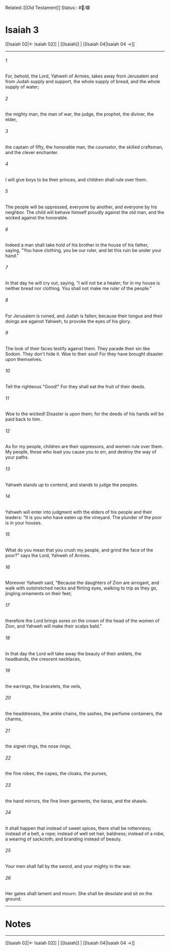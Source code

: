 Related::[[Old Testament]]
Status:: #📖/🟥
# Isaiah 3

[[Isaiah 02|← Isaiah 02]] | [[Isaiah]] | [[Isaiah 04|Isaiah 04 →]]
***



###### 1 
For, behold, the Lord, Yahweh of Armies, takes away from Jerusalem and from Judah supply and support, the whole supply of bread, and the whole supply of water; 

###### 2 
the mighty man, the man of war, the judge, the prophet, the diviner, the elder, 

###### 3 
the captain of fifty, the honorable man, the counselor, the skilled craftsman, and the clever enchanter. 

###### 4 
I will give boys to be their princes, and children shall rule over them. 

###### 5 
The people will be oppressed, everyone by another, and everyone by his neighbor. The child will behave himself proudly against the old man, and the wicked against the honorable. 

###### 6 
Indeed a man shall take hold of his brother in the house of his father, saying, "You have clothing, you be our ruler, and let this ruin be under your hand." 

###### 7 
In that day he will cry out, saying, "I will not be a healer; for in my house is neither bread nor clothing. You shall not make me ruler of the people." 

###### 8 
For Jerusalem is ruined, and Judah is fallen; because their tongue and their doings are against Yahweh, to provoke the eyes of his glory. 

###### 9 
The look of their faces testify against them. They parade their sin like Sodom. They don't hide it. Woe to their soul! For they have brought disaster upon themselves. 

###### 10 
Tell the righteous "Good!" For they shall eat the fruit of their deeds. 

###### 11 
Woe to the wicked! Disaster is upon them; for the deeds of his hands will be paid back to him. 

###### 12 
As for my people, children are their oppressors, and women rule over them. My people, those who lead you cause you to err, and destroy the way of your paths. 

###### 13 
Yahweh stands up to contend, and stands to judge the peoples. 

###### 14 
Yahweh will enter into judgment with the elders of his people and their leaders: "It is you who have eaten up the vineyard. The plunder of the poor is in your houses. 

###### 15 
What do you mean that you crush my people, and grind the face of the poor?" says the Lord, Yahweh of Armies. 

###### 16 
Moreover Yahweh said, "Because the daughters of Zion are arrogant, and walk with outstretched necks and flirting eyes, walking to trip as they go, jingling ornaments on their feet; 

###### 17 
therefore the Lord brings sores on the crown of the head of the women of Zion, and Yahweh will make their scalps bald." 

###### 18 
In that day the Lord will take away the beauty of their anklets, the headbands, the crescent necklaces, 

###### 19 
the earrings, the bracelets, the veils, 

###### 20 
the headdresses, the ankle chains, the sashes, the perfume containers, the charms, 

###### 21 
the signet rings, the nose rings, 

###### 22 
the fine robes, the capes, the cloaks, the purses, 

###### 23 
the hand mirrors, the fine linen garments, the tiaras, and the shawls. 

###### 24 
It shall happen that instead of sweet spices, there shall be rottenness; instead of a belt, a rope; instead of well set hair, baldness; instead of a robe, a wearing of sackcloth; and branding instead of beauty. 

###### 25 
Your men shall fall by the sword, and your mighty in the war. 

###### 26 
Her gates shall lament and mourn. She shall be desolate and sit on the ground.

---
# Notes


***
[[Isaiah 02|← Isaiah 02]] | [[Isaiah]] | [[Isaiah 04|Isaiah 04 →]]
